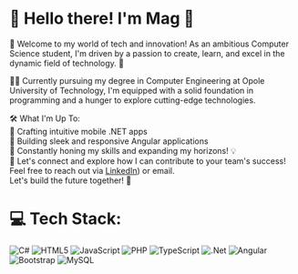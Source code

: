 # 👋 Hello there! I'm Mag 🌱
🚀 Welcome to my world of tech and innovation! As an ambitious Computer Science student, I'm driven by a passion to create, learn, and excel in the dynamic field of technology. 🚀

👩‍💻 Currently pursuing my degree in Computer Engineering at Opole University of Technology, I'm equipped with a solid foundation in programming and a hunger to explore cutting-edge technologies.

🛠️ What I'm Up To: <br>
🌼 Crafting intuitive mobile .NET apps <br>
🌹 Building sleek and responsive Angular applications <br>
🌱 Constantly honing my skills and expanding my horizons! 💡
<br>
🌟 Let's connect and explore how I can contribute to your team's success! Feel free to reach out via [LinkedIn](https://www.linkedin.com/in/magdalena-machacka-41686a257/)) or email. <br> Let's build the future together! 🌟


# 💻 Tech Stack:
![C#](https://img.shields.io/badge/c%23-%23239120.svg?style=for-the-badge&logo=csharp&logoColor=white) ![HTML5](https://img.shields.io/badge/html5-%23E34F26.svg?style=for-the-badge&logo=html5&logoColor=white) ![JavaScript](https://img.shields.io/badge/javascript-%23323330.svg?style=for-the-badge&logo=javascript&logoColor=%23F7DF1E) ![PHP](https://img.shields.io/badge/php-%23777BB4.svg?style=for-the-badge&logo=php&logoColor=white) ![TypeScript](https://img.shields.io/badge/typescript-%23007ACC.svg?style=for-the-badge&logo=typescript&logoColor=white) ![.Net](https://img.shields.io/badge/.NET-5C2D91?style=for-the-badge&logo=.net&logoColor=white) ![Angular](https://img.shields.io/badge/angular-%23DD0031.svg?style=for-the-badge&logo=angular&logoColor=white) ![Bootstrap](https://img.shields.io/badge/bootstrap-%238511FA.svg?style=for-the-badge&logo=bootstrap&logoColor=white) ![MySQL](https://img.shields.io/badge/mysql-%2300000f.svg?style=for-the-badge&logo=mysql&logoColor=white)


<!--## 🏆 GitHub Trophies
![](https://github-profile-trophy.vercel.app/?username=mikemachacky&theme=darkhub&no-frame=true&no-bg=false&margin-w=4)
[![](https://visitcount.itsvg.in/api?id=mikemachacky&icon=0&color=0)](https://visitcount.itsvg.in)-->

<!-- Proudly created with GPRM ( https://gprm.itsvg.in ) -->

